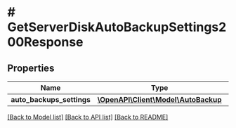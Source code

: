 # # GetServerDiskAutoBackupSettings200Response

## Properties

Name | Type | Description | Notes
------------ | ------------- | ------------- | -------------
**auto_backups_settings** | [**\OpenAPI\Client\Model\AutoBackup**](AutoBackup.md) |  |

[[Back to Model list]](../../README.md#models) [[Back to API list]](../../README.md#endpoints) [[Back to README]](../../README.md)
